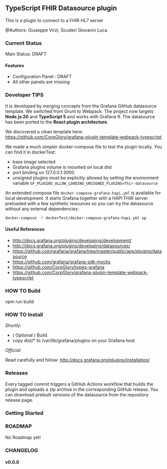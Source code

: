 ## TypeScript FHIR Datasource plugin

This is a plugin to connect to a FHIR HL7 server 

@Authors: Giuseppe Virzì, Scuderi Giovanni Luca

### Current Status

Main Status: DRAFT

#### Features

- Configuration Panel : DRAFT
- All other panels are missing

### Developer TIPS

It is developed by merging concepts from the Grafana GitHub datasource template.
We switched from Grunt to Webpack.
The project now targets **Node.js 20** and **TypeScript 5** and works with Grafana 9.
The datasource has been ported to the **React plugin architecture**.

We discovered a clean template here: 
https://github.com/CorpGlory/grafana-plugin-template-webpack-typescript

We made a much simpler docker-compose file to test the plugin locally.
You can find it in dockerTest:
 - base image selected
- Grafana plugins volume is mounted on local dist
- port binding on 127.0.0.1:3000
- unsigned plugins must be explicitly allowed by setting the environment
  variable `GF_PLUGINS_ALLOW_LOADING_UNSIGNED_PLUGINS=fhir-datasource`

An extended compose file `docker-compose-grafana-hapi.yml` is available
for local development. It starts Grafana together with a HAPI FHIR server
preloaded with a few synthetic resources so you can try the datasource
without any external dependencies:

```bash
docker-compose -f dockerTest/docker-compose-grafana-hapi.yml up
```

#### Useful References
 
 - http://docs.grafana.org/plugins/developing/development/
 - http://docs.grafana.org/plugins/developing/datasources/
 - https://github.com/grafana/grafana/tree/master/public/app/plugins/datasource
 - https://github.com/grafana/grafana-sdk-mocks
 - https://github.com/CorpGlory/types-grafana
 - https://github.com/CorpGlory/grafana-plugin-template-webpack-typescript

### HOW TO Build

npm run build

### HOW TO Install

*Shortly:*

 * ( Optional ) Build 
 * copy dist/* to /var/lib/grafana/plugins on your Grafana host

*Official:*

Read carefully and follow:
http://docs.grafana.org/plugins/installation/

### Releases

Every tagged commit triggers a GitHub Actions workflow that builds the plugin
and uploads a zip archive in the corresponding GitHub release. You can download
prebuilt versions of the datasource from the repository release page.

### Getting Started


### ROADMAP

No Roadmap yet!

### CHANGELOG

#### v0.0.0
